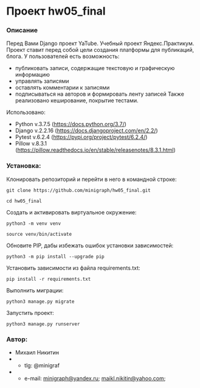 # Проект hw05_final
### Описание
Перед Вами Django проект YaTube. Учебный проект Яндекс.Практикум.
Проект ставит перед собой цели создания платформы для публикаций, блога. У пользователей есть возможность:
* публиковать записи, содержащие текстовую и графическую информацию
* управлять записями
* оставлять комментарии к записями
* подписываться на авторов и формировать ленту записей
Также реализовано кеширование, покрытие тестами.

Использовано:
* Python v.3.7.5 (https://docs.python.org/3.7/)
* Django v.2.2.16 (https://docs.djangoproject.com/en/2.2/)
* Pytest v.6.2.4 (https://pypi.org/project/pytest/6.2.4/)
* Pillow v.8.3.1 (https://pillow.readthedocs.io/en/stable/releasenotes/8.3.1.html)

### Установка:
Клонировать репозиторий и перейти в него в командной строке:

```
git clone https://github.com/minigraph/hw05_final.git
```

```
cd hw05_final
```

Cоздать и активировать виртуальное окружение:

```
python3 -m venv venv
```

```
source venv/bin/activate
```

Обновите PIP, дабы избежать ошибок установки зависимостей:

```
python3 -m pip install --upgrade pip
```

Установить зависимости из файла requirements.txt:

```
pip install -r requirements.txt
```

Выполнить миграции:

```
python3 manage.py migrate
```

Запустить проект:

```
python3 manage.py runserver
```

### Автор:
* Михаил Никитин
* * tlg: @minigraf 
* * e-mail: minigraph@yandex.ru; maikl.nikitin@yahoo.com;
